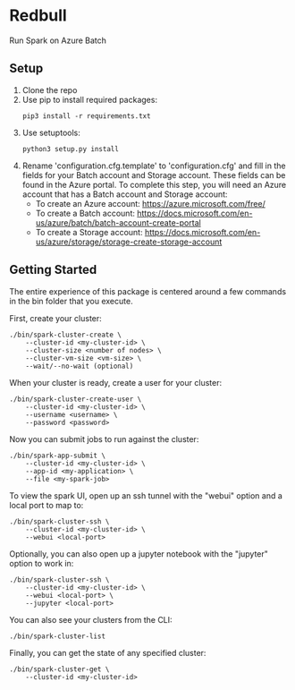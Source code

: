 # Redbull
Run Spark on Azure Batch

## Setup  
1. Clone the repo
2. Use pip to install required packages:
    ```
    pip3 install -r requirements.txt
    ```
3. Use setuptools:
    ```
    python3 setup.py install
    ```
4. Rename 'configuration.cfg.template' to 'configuration.cfg' and fill in the fields for your Batch account and Storage account. These fields can be found in the Azure portal. To complete this step, you will need an Azure account that has a Batch account and Storage account:
    - To create an Azure account: https://azure.microsoft.com/free/
    - To create a Batch account: https://docs.microsoft.com/en-us/azure/batch/batch-account-create-portal
    - To create a Storage account: https://docs.microsoft.com/en-us/azure/storage/storage-create-storage-account

## Getting Started

The entire experience of this package is centered around a few commands in the bin folder that you execute. 

First, create your cluster:
```
./bin/spark-cluster-create \
    --cluster-id <my-cluster-id> \
    --cluster-size <number of nodes> \
    --cluster-vm-size <vm-size> \
    --wait/--no-wait (optional)
```

When your cluster is ready, create a user for your cluster:
```
./bin/spark-cluster-create-user \
    --cluster-id <my-cluster-id> \
    --username <username> \
    --password <password>
```

Now you can submit jobs to run against the cluster:
```
./bin/spark-app-submit \
    --cluster-id <my-cluster-id> \
    --app-id <my-application> \
    --file <my-spark-job>
```

To view the spark UI, open up an ssh tunnel with the "webui" option and a local port to map to:
```
./bin/spark-cluster-ssh \ 
    --cluster-id <my-cluster-id> \
    --webui <local-port>
```

Optionally, you can also open up a jupyter notebook with the "jupyter" option to work in:
```
./bin/spark-cluster-ssh \ 
    --cluster-id <my-cluster-id> \
    --webui <local-port> \
    --jupyter <local-port>
```

You can also see your clusters from the CLI:
```
./bin/spark-cluster-list
```

Finally, you can get the state of any specified cluster:
```
./bin/spark-cluster-get \
    --cluster-id <my-cluster-id>
```



